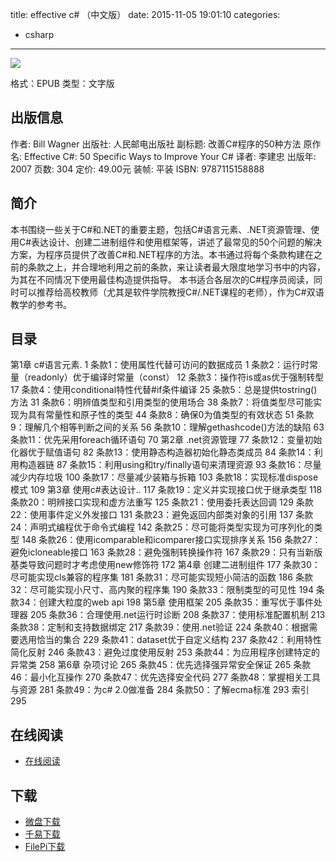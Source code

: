 title: effective c# （中文版）
date: 2015-11-05 19:01:10
categories:
  - csharp
---

![](http://img3.douban.com/lpic/s2373644.jpg)

格式：EPUB
类型：文字版

<!--more-->

## 出版信息 ##

作者: Bill Wagner 
出版社: 人民邮电出版社
副标题: 改善C#程序的50种方法
原作名: Effective C#: 50 Specific Ways to Improve Your C#
译者: 李建忠 
出版年: 2007
页数: 304
定价: 49.00元
装帧: 平装
ISBN: 9787115158888

## 简介 ##

本书围绕一些关于C#和.NET的重要主题，包括C#语言元素、.NET资源管理、使用C#表达设计、创建二进制组件和使用框架等，讲述了最常见的50个问题的解决方案，为程序员提供了改善C#和.NET程序的方法。本书通过将每个条款构建在之前的条款之上，并合理地利用之前的条款，来让读者最大限度地学习书中的内容，为其在不同情况下使用最佳构造提供指导。
本书适合各层次的C#程序员阅读，同时可以推荐给高校教师（尤其是软件学院教授C#/.NET课程的老师），作为C#双语教学的参考书。

## 目录 ##

第1章 c#语言元素. 1
条款1：使用属性代替可访问的数据成员 1
条款2：运行时常量（readonly）优于编译时常量（const） 12
条款3：操作符is或as优于强制转型 17
条款4：使用conditional特性代替#if条件编译 25
条款5：总是提供tostring()方法 31
条款6：明辨值类型和引用类型的使用场合 38
条款7：将值类型尽可能实现为具有常量性和原子性的类型 44
条款8：确保0为值类型的有效状态 51
条款9：理解几个相等判断之间的关系 56
条款10：理解gethashcode()方法的缺陷 63
条款11：优先采用foreach循环语句 70
第2章 .net资源管理 77
条款12：变量初始化器优于赋值语句 82
条款13：使用静态构造器初始化静态类成员 84
条款14：利用构造器链 87
条款15：利用using和try/finally语句来清理资源 93
条款16：尽量减少内存垃圾 100
条款17：尽量减少装箱与拆箱 103
条款18：实现标准dispose模式 109
第3章 使用c#表达设计.. 117
条款19：定义并实现接口优于继承类型 118
条款20：明辨接口实现和虚方法重写 125
条款21：使用委托表达回调 129
条款22：使用事件定义外发接口 131
条款23：避免返回内部类对象的引用 137
条款24：声明式编程优于命令式编程 142
条款25：尽可能将类型实现为可序列化的类型 148
条款26：使用icomparable和icomparer接口实现排序关系 156
条款27：避免icloneable接口 163
条款28：避免强制转换操作符 167
条款29：只有当新版基类导致问题时才考虑使用new修饰符 172
第4章 创建二进制组件 177
条款30：尽可能实现cls兼容的程序集 181
条款31：尽可能实现短小简洁的函数 186
条款32：尽可能实现小尺寸、高内聚的程序集 190
条款33：限制类型的可见性 194
条款34：创建大粒度的web api 198
第5章 使用框架 205
条款35：重写优于事件处理器 205
条款36：合理使用.net运行时诊断 208
条款37：使用标准配置机制 213
条款38：定制和支持数据绑定 217
条款39：使用.net验证 224
条款40：根据需要选用恰当的集合 229
条款41：dataset优于自定义结构 237
条款42：利用特性简化反射 246
条款43：避免过度使用反射 253
条款44：为应用程序创建特定的异常类 258
第6章 杂项讨论 265
条款45：优先选择强异常安全保证 265
条款46：最小化互操作 270
条款47：优先选择安全代码 277
条款48：掌握相关工具与资源 281
条款49：为c# 2.0做准备 284
条款50：了解ecma标准 293
索引 295

## 在线阅读 ##

+ [在线阅读](http://www.iteye.com/blogs/subjects/effective_csharp_2nd)

## 下载 ##

+ [微盘下载](http://vdisk.weibo.com/s/aADaW4YRFcmGQ)
+ [千易下载](http://1000eb.com/1i2b6)
+ [FilePi下载](http://filepi.com/i/ffK7FCm)
